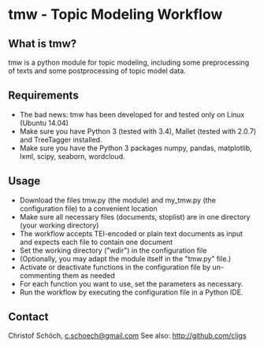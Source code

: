 tmw - Topic Modeling Workflow
=============================

## What is tmw?

tmw is a python module for topic modeling, including some preprocessing of texts and some postprocessing of topic model data.

## Requirements

* The bad news: tmw has been developed for and tested only on Linux (Ubuntu 14.04)
* Make sure you have Python 3 (tested with 3.4), Mallet (tested with 2.0.7) and TreeTagger installed.
* Make sure you have the Python 3 packages numpy, pandas, matplotlib, lxml, scipy, seaborn, wordcloud. 

## Usage

* Download the files tmw.py (the module) and my_tmw.py (the configuration file) to a convenient location
* Make sure all necessary files (documents, stoplist) are in one directory (your working directory)
* The workflow accepts TEI-encoded or plain text documents as input and expects each file to contain one document
* Set the working directory ("wdir") in the configuration file
* (Optionally, you may adapt the module itself in the "tmw.py" file.) 
* Activate or deactivate functions in the configuration file by un-commenting them as needed
* For each function you want to use, set the parameters as necessary.
* Run the workflow by executing the configuration file in a Python IDE.

## Contact

Christof Schöch, c.schoech@gmail.com
See also: http://github.com/cligs
